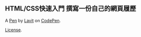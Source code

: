 HTML/CSS快速入門 <project1> 撰寫一份自己的網頁履歷
-----------------------------------


A [Pen](https://codepen.io/Lavit/pen/gepVqa) by [Lavit](https://codepen.io/Lavit) on [CodePen](https://codepen.io).

[License](https://codepen.io/Lavit/pen/gepVqa/license).
